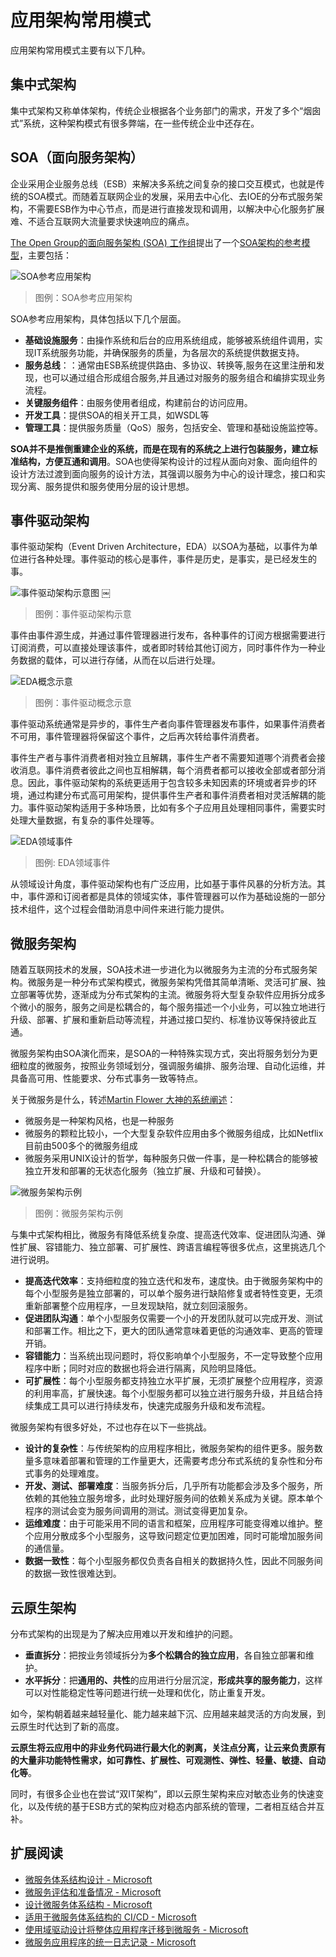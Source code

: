 # 应用架构常用模式

应用架构常用模式主要有以下几种。

## 集中式架构

集中式架构又称单体架构，传统企业根据各个业务部门的需求，开发了多个“烟囱式”系统，这种架构模式有很多弊端，在一些传统企业中还存在。

## SOA（面向服务架构）

企业采用企业服务总线（ESB）来解决多系统之间复杂的接口交互模式，也就是传统的SOA模式。而随着互联网企业的发展，采用去中心化、去IOE的分布式服务架构，不需要ESB作为中心节点，而是进行直接发现和调用，以解决中心化服务扩展难、不适合互联网大流量要求快速响应的痛点。

[The Open Group的面向服务架构 (SOA) 工作组](https://www.opengroup.org.cn/service-oriented-architecture-soa-working-group)提出了一个[SOA架构的参考模型](http://www.opengroup.org/soa/source-book/soa_refarch/index.htm)，主要包括：

![SOA参考应用架构](images/SOA-refers-to-application-architecture.png)

> 图例：SOA参考应用架构

SOA参考应用架构，具体包括以下几个层面。

- **基础设施服务**：由操作系统和后台的应用系统组成，能够被系统组件调用，实现IT系统服务功能，并确保服务的质量，为各层次的系统提供数据支持。
- **服务总线**：：通常由ESB系统提供路由、多协议、转换等,服务在这里注册和发现，也可以通过组合形成组合服务,并且通过对服务的服务组合和编排实现业务流程。
- **关键服务组件**：由服务使用者组成，构建前台的访问应用。
- **开发工具**：提供SOA的相关开工具，如WSDL等
- **管理工具**：提供服务质量（QoS）服务，包括安全、管理和基础设施监控等。

**SOA并不是推倒重建企业的系统，而是在现有的系统之上进行包装服务，建立标准结构，方便互通和调用**。SOA也使得架构设计的过程从面向对象、面向组件的设计方法过渡到面向服务的设计方法，其强调以服务为中心的设计理念，接口和实现分离、服务提供和服务使用分层的设计思想。

## 事件驱动架构

事件驱动架构（Event Driven Architecture，EDA）以SOA为基础，以事件为单位进行各种处理。事件驱动的核心是事件，事件是历史，是事实，是已经发生的事。

![事件驱动架构示意图](images/event-driven-architecture-diagram.svg)
￼
> 图例：事件驱动架构示意

事件由事件源生成，并通过事件管理器进行发布，各种事件的订阅方根据需要进行订阅消费，可以直接处理该事件，或者即时转给其他订阅方，同时事件作为一种业务数据的载体，可以进行存储，从而在以后进行处理。

![EDA概念示意](images/EDA-architecture-schematic.png)

> 图例：事件驱动概念示意

事件驱动系统通常是异步的，事件生产者向事件管理器发布事件，如果事件消费者不可用，事件管理器将保留这个事件，之后再次转给事件消费者。

事件生产者与事件消费者相对独立且解耦，事件生产者不需要知道哪个消费者会接收消息。事件消费者彼此之间也互相解耦，每个消费者都可以接收全部或者部分消息。因此，事件驱动架构的系统更适用于包含较多未知因素的环境或者异步的环境，通过构建分布式高可用架构，提供事件生产者和事件消费者相对灵活解耦的能力。事件驱动架构适用于多种场景，比如有多个子应用且处理相同事件，需要实时处理大量数据，有复杂的事件处理等。

![EDA领域事件](images/EDA-domain-events.png)

> 图例: EDA领域事件

从领域设计角度，事件驱动架构也有广泛应用，比如基于事件风暴的分析方法。其中，事件源和订阅者都是具体的领域实体，事件管理器可以作为基础设施的一部分技术组件，这个过程会借助消息中间件来进行能力提供。

## 微服务架构

随着互联网技术的发展，SOA技术进一步进化为以微服务为主流的分布式服务架构。微服务是一种分布式架构模式，微服务架构凭借其简单清晰、灵活可扩展、独立部署等优势，逐渐成为分布式架构的主流。微服务将大型复杂软件应用拆分成多个微小的服务，服务之间是松耦合的，每个服务描述一个小业务，可以独立地进行升级、部署、扩展和重新启动等流程，并通过接口契约、标准协议等保持彼此互通。

微服务架构由SOA演化而来，是SOA的一种特殊实现方式，突出将服务划分为更细粒度的微服务，按照业务领域划分，强调服务编排、服务治理、自动化运维，并具备高可用、性能要求、分布式事务一致等特点。

关于微服务是什么，转述[Martin Flower 大神的系统阐述](https://www.martinfowler.cn/microservices/)：

- 微服务是一种架构风格，也是一种服务
- 微服务的颗粒比较小，一个大型复杂软件应用由多个微服务组成，比如Netflix目前由500多个的微服务组成
- 微服务采用UNIX设计的哲学，每种服务只做一件事，是一种松耦合的能够被独立开发和部署的无状态化服务（独立扩展、升级和可替换）。

![微服务架构示例](images/Sample-microservice-architecture.jpeg)

> 图例：微服务架构示例

与集中式架构相比，微服务有降低系统复杂度、提高迭代效率、促进团队沟通、弹性扩展、容错能力、独立部署、可扩展性、跨语言编程等很多优点，这里挑选几个进行说明。

- **提高迭代效率**：支持细粒度的独立迭代和发布，速度快。由于微服务架构中的每个小型服务是独立部署的，可以单个服务进行缺陷修复或者特性变更，无须重新部署整个应用程序，一旦发现缺陷，就立刻回滚服务。
- **促进团队沟通**：单个小型服务仅需要一个小的开发团队就可以完成开发、测试和部署工作。相比之下，更大的团队通常意味着更低的沟通效率、更高的管理开销。
- **容错能力**：当系统出现问题时，将仅影响单个小型服务，不一定导致整个应用程序中断；同时对应的数据也将会进行隔离，风险明显降低。
- **可扩展性**：每个小型服务都支持独立水平扩展，无须扩展整个应用程序，资源的利用率高，扩展快速。每个小型服务都可以独立进行服务升级，并且结合持续集成工具可以进行持续发布，快速完成服务升级和发布流程。

微服务架构有很多好处，不过也存在以下一些挑战。

- **设计的复杂性**：与传统架构的应用程序相比，微服务架构的组件更多。服务数量多意味着部署和管理的工作量更大，还需要考虑分布式系统的复杂性和分布式事务的处理难度。
- **开发、测试、部署难度**：当服务拆分后，几乎所有功能都会涉及多个服务，所依赖的其他独立服务增多，此时处理好服务间的依赖关系成为关键。原本单个程序的测试会变为服务间调用的测试。测试变得更加复杂。
- **运维难度**：由于可能采用不同的语言和框架，应用程序可能变得难以维护。整个应用分散成多个小型服务，这导致问题定位更加困难，同时可能增加服务间的通信量。
- **数据一致性**：每个小型服务都仅负责各自相关的数据持久性，因此不同服务间的数据一致性很难达到。

## 云原生架构

分布式架构的出现是为了解决应用难以开发和维护的问题。

- **垂直拆分**：把按业务领域拆分为**多个松耦合的独立应用**，各自独立部署和维护。
- **水平拆分**：把**通用的、共性**的应用进行分层沉淀，**形成共享的服务能力**，这样可以对性能稳定性等问题进行统一处理和优化，防止重复开发。

如今，架构朝着越来越轻量化、能力越来越下沉、应用越来越灵活的方向发展，到云原生时代达到了新的高度。

**云原生将云应用中的非业务代码进行最大化的剥离，关注点分离，让云来负责原有的大量非功能特性需求，如可靠性、扩展性、可观测性、弹性、轻量、敏捷、自动化等**。

同时，有很多企业也在尝试“双IT架构”，即以云原生架构来应对敏态业务的快速变化，以及传统的基于ESB方式的架构应对稳态内部系统的管理，二者相互结合并互补。

## 扩展阅读

- [微服务体系结构设计 - Microsoft](https://learn.microsoft.com/zh-cn/azure/architecture/microservices/)
- [微服务评估和准备情况 - Microsoft](https://learn.microsoft.com/zh-cn/azure/architecture/guide/technology-choices/microservices-assessment)
- [设计微服务体系结构 - Microsoft](https://learn.microsoft.com/zh-cn/azure/architecture/microservices/design/)
- [适用于微服务体系结构的 CI/CD - Microsoft](https://learn.microsoft.com/zh-cn/azure/architecture/microservices/ci-cd)
- [使用域驱动设计将整体应用程序迁移到微服务 - Microsoft](https://learn.microsoft.com/zh-cn/azure/architecture/microservices/migrate-monolith)
- [微服务应用程序的统一日志记录 - Microsoft](https://learn.microsoft.com/zh-cn/azure/architecture/example-scenario/logging/unified-logging)
